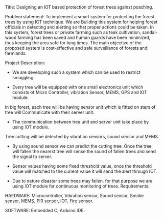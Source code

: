 Title: Designing an IOT based protection of forest trees against poaching.

Problem statement:
   To implement a smart system for protecting the forest trees by using IOT technique. 
We are Building this system for helping forest officials in detecting and alerting 
so that proper actions could be taken. In this system, forest trees or private farming 
such as teak cultivation, sandal-wood farming has been saved and human guards have 
been minimized, thus keeping the area safe for long times. The main objective of the 
proposed system is cost-effective and safe surveillance of forests and farmlands.

Project Description:
* We are developing such a system which can be used to restrict smuggling.

* Every tree will be equipped with one small electronics unit which consists of Micro Controller, vibration Sensor, MEMS, GPS and IOT module.

In big forest, each tree will be having sensor unit which is fitted on stem of tree will Communicate with their server unit.

* The communication between tree unit and server unit take place by using IOT module.

Tree cutting will be detected by vibration sensors, sound sensor and MEMS.

* By using sound sensor we can predict the cutting tree. Once the tree will fallen the nearest tree will sense the sound of fallen trees and send the signal to server.

* Sensor values having some fixed threshold value, once the threshold value will matched to the current value it will send the alert through IOT.

* Due to nature disaster some trees may fallen. for that purpose we are using IOT module for continuous monitoring of trees.
Requirements:

HAEDWARE: Microcontroller, Vibration sensor, Sound sensor, Smoke sensor, MEMS, PIR sensor, IOT, Fire sensor.

SOFTWARE: Embedded C, Arduino IDE.
